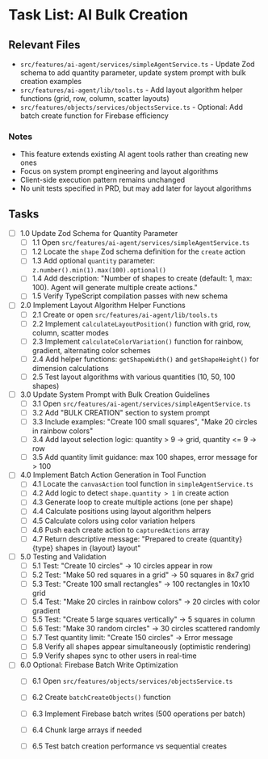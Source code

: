 # Task List: AI Bulk Creation

## Relevant Files

- `src/features/ai-agent/services/simpleAgentService.ts` - Update Zod schema to add quantity parameter, update system prompt with bulk creation examples
- `src/features/ai-agent/lib/tools.ts` - Add layout algorithm helper functions (grid, row, column, scatter layouts)
- `src/features/objects/services/objectsService.ts` - Optional: Add batch create function for Firebase efficiency

### Notes

- This feature extends existing AI agent tools rather than creating new ones
- Focus on system prompt engineering and layout algorithms
- Client-side execution pattern remains unchanged
- No unit tests specified in PRD, but may add later for layout algorithms

## Tasks

- [ ] 1.0 Update Zod Schema for Quantity Parameter
  - [ ] 1.1 Open `src/features/ai-agent/services/simpleAgentService.ts`
  - [ ] 1.2 Locate the `shape` Zod schema definition for the `create` action
  - [ ] 1.3 Add optional `quantity` parameter: `z.number().min(1).max(100).optional()`
  - [ ] 1.4 Add description: "Number of shapes to create (default: 1, max: 100). Agent will generate multiple create actions."
  - [ ] 1.5 Verify TypeScript compilation passes with new schema

- [ ] 2.0 Implement Layout Algorithm Helper Functions
  - [ ] 2.1 Create or open `src/features/ai-agent/lib/tools.ts`
  - [ ] 2.2 Implement `calculateLayoutPosition()` function with grid, row, column, scatter modes
  - [ ] 2.3 Implement `calculateColorVariation()` function for rainbow, gradient, alternating color schemes
  - [ ] 2.4 Add helper functions: `getShapeWidth()` and `getShapeHeight()` for dimension calculations
  - [ ] 2.5 Test layout algorithms with various quantities (10, 50, 100 shapes)

- [ ] 3.0 Update System Prompt with Bulk Creation Guidelines
  - [ ] 3.1 Open `src/features/ai-agent/services/simpleAgentService.ts`
  - [ ] 3.2 Add "BULK CREATION" section to system prompt
  - [ ] 3.3 Include examples: "Create 100 small squares", "Make 20 circles in rainbow colors"
  - [ ] 3.4 Add layout selection logic: quantity > 9 → grid, quantity <= 9 → row
  - [ ] 3.5 Add quantity limit guidance: max 100 shapes, error message for > 100

- [ ] 4.0 Implement Batch Action Generation in Tool Function
  - [ ] 4.1 Locate the `canvasAction` tool function in `simpleAgentService.ts`
  - [ ] 4.2 Add logic to detect `shape.quantity > 1` in create action
  - [ ] 4.3 Generate loop to create multiple actions (one per shape)
  - [ ] 4.4 Calculate positions using layout algorithm helpers
  - [ ] 4.5 Calculate colors using color variation helpers
  - [ ] 4.6 Push each create action to `capturedActions` array
  - [ ] 4.7 Return descriptive message: "Prepared to create {quantity} {type} shapes in {layout} layout"

- [ ] 5.0 Testing and Validation
  - [ ] 5.1 Test: "Create 10 circles" → 10 circles appear in row
  - [ ] 5.2 Test: "Make 50 red squares in a grid" → 50 squares in 8x7 grid
  - [ ] 5.3 Test: "Create 100 small rectangles" → 100 rectangles in 10x10 grid
  - [ ] 5.4 Test: "Make 20 circles in rainbow colors" → 20 circles with color gradient
  - [ ] 5.5 Test: "Create 5 large squares vertically" → 5 squares in column
  - [ ] 5.6 Test: "Make 30 random circles" → 30 circles scattered randomly
  - [ ] 5.7 Test quantity limit: "Create 150 circles" → Error message
  - [ ] 5.8 Verify all shapes appear simultaneously (optimistic rendering)
  - [ ] 5.9 Verify shapes sync to other users in real-time

- [ ] 6.0 Optional: Firebase Batch Write Optimization
  - [ ] 6.1 Open `src/features/objects/services/objectsService.ts`
  - [ ] 6.2 Create `batchCreateObjects()` function
  - [ ] 6.3 Implement Firebase batch writes (500 operations per batch)
  - [ ] 6.4 Chunk large arrays if needed
  - [ ] 6.5 Test batch creation performance vs sequential creates

